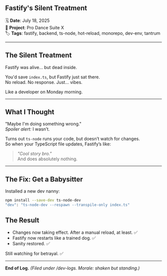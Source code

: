 ## Fastify's Silent Treatment

🗓️ **Date**: July 18, 2025  
🧠 **Project**: Pro Dance Suite X  
🏷️ **Tags**: fastify, backend, ts-node, hot-reload, monorepo, dev-env, tantrum

---

## The Silent Treatment

Fastify was alive... but dead inside.

You'd save `index.ts`, but Fastify just sat there.  
No reload. No response. Just... vibes.

Like a developer on Monday morning.

---

## What I Thought

"Maybe I'm doing something wrong."  
_Spoiler alert:_ I wasn’t.

Turns out `ts-node` runs your code, but doesn’t watch for changes.  
So when your TypeScript file updates, Fastify’s like:

> _"Cool story bro."_  
> And does absolutely nothing.

---

## The Fix: Get a Babysitter

Installed a new dev nanny:

```bash
npm install --save-dev ts-node-dev
"dev": "ts-node-dev --respawn --transpile-only index.ts"
```

## The Result

- Changes now taking effect. After a manual reload, at least. ✅
- Fastify now restarts like a trained dog. ✅
- Sanity restored. ✅

Still watching for betrayal. ✅

---

**End of Log.**
_(Filed under /dev-logs. Morale: shaken but standing.)_
